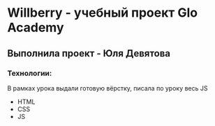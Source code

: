 # Willberry - учебный проект Glo Academy
## Выполнила проект - Юля Девятова
### Технологии:
В рамках урока выдали готовую вёрстку, писала по уроку весь JS
- HTML
- CSS
- JS
